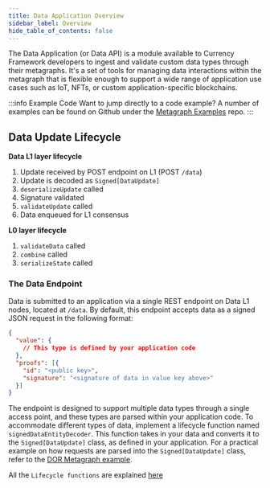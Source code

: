 ```yaml
---
title: Data Application Overview
sidebar_label: Overview
hide_table_of_contents: false
---
```


<intro-end />

The Data Application (or Data API) is a module available to Currency Framework developers to ingest and validate custom data types through their metagraphs. It's a set of tools for managing data interactions within the metagraph that is flexible enough to support a wide range of application use cases such as IoT, NFTs, or custom application-specific blockchains. 

:::info Example Code
Want to jump directly to a code example? A number of examples can be found on Github under the [Metagraph Examples](https://github.com/Constellation-Labs/metagraph-examples/tree/main/examples) repo.
:::


## Data Update Lifecycle
__Data L1 layer lifecycle__
1. Update received by POST endpoint on L1 (POST `/data`)
2. Update is decoded as `Signed[DataUpdate]`
3. `deserializeUpdate` called
4. Signature validated
5. `validateUpdate` called
6. Data enqueued for L1 consensus


__L0 layer lifecycle__
1. `validateData` called
2. `combine` called
3. `serializeState` called

### The Data Endpoint
Data is submitted to an application via a single REST endpoint on Data L1 nodes, located at `/data`. By default, this endpoint accepts data as a signed JSON request in the following format:

```json
{
  "value": {
    // This type is defined by your application code
  },
  "proofs": [{
    "id": "<public key>",
    "signature": "<signature of data in value key above>"
  }]
}
```

The endpoint is designed to support multiple data types through a single access point, and these types are parsed within your application code. To accommodate different types of data,  implement a lifecycle function named `signedDataEntityDecoder`. This function takes in your data and converts it to the `Signed[DataUpdate]` class, as defined in your application. For a practical example on how requests are parsed into the `Signed[DataUpdate]` class, refer to the [DOR Metagraph example](https://github.com/Constellation-Labs/dor-metagraph).

All the `Lifecycle functions` are explained [here](./lifecycle-functions)